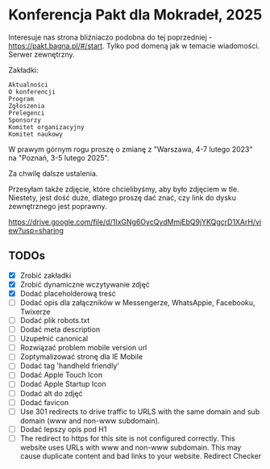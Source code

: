 # Konferencja Pakt dla Mokradeł, 2025

Interesuje nas strona bliźniaczo podobna do tej poprzedniej -https://pakt.bagna.pl/#/start. Tylko pod domeną jak w temacie wiadomości. Serwer zewnętrzny.

Zakładki:

    Aktualności
    O konferencji
    Program
    Zgłoszenia
    Prelegenci
    Sponsorzy
    Komitet organizacyjny
    Komitet naukowy


W prawym górnym rogu proszę o zmianę z "Warszawa, 4-7 lutego 2023" na "Poznań, 3-5 lutego 2025".

Za chwilę dalsze ustalenia.

 Przesyłam także zdjęcie, które chcielibyśmy, aby było zdjęciem w tle. Niestety, jest dość duże, dlatego proszę dać znać, czy link do dysku zewnętrznego jest poprawny.

https://drive.google.com/file/d/1IxGNg6OycQydMmjEbQ9jYKQgcrD1XArH/view?usp=sharing

## TODOs

- [x] Zrobić zakładki
- [x] Zrobić dynamiczne wczytywanie zdjęć
- [x] Dodać placeholderową treść
- [ ] Dodać opis dla załączników w Messengerze, WhatsAppie, Facebooku, Twixerze
- [ ] Dodać plik robots.txt
- [ ] Dodać meta description
- [ ] Uzupełnić canonical
- [ ] Rozwiązać problem mobile version url
- [ ] Zoptymalizować stronę dla IE Mobile
- [ ] Dodać tag 'handheld friendly'
- [ ] Dodać Apple Touch Icon
- [ ] Dodać Apple Startup Icon
- [ ] Dodać alt do zdjęć
- [ ] Dodać favicon
- [ ] Use 301 redirects to drive traffic to URLS with the same domain and sub domain (www and non-www subdomain).
- [ ] Dodać lepszy opis pod H1
- [ ] The redirect to https for this site is not configured correctly. This website uses URLs with www and non-www subdomain. This may cause duplicate content and bad links to your website. Redirect Checker